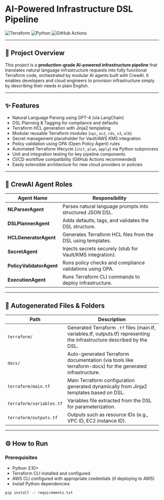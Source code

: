 # AI-Powered Infrastructure DSL Pipeline

![Terraform](https://img.shields.io/badge/Terraform-Infrastructure-blue)
![Python](https://img.shields.io/badge/Python-3.10+-yellow)
![GitHub Actions](https://img.shields.io/badge/GitHub%20Actions-CI/CD-green)

---

## 🚀 Project Overview

This project is a **production-grade AI-powered infrastructure pipeline** that translates natural language infrastructure requests into fully functional Terraform code, orchestrated by modular AI agents built with CrewAI. It enables developers and cloud engineers to provision infrastructure simply by describing their needs in plain English.

---

## ✨ Features

- Natural Language Parsing using GPT-4 (via LangChain)
- DSL Planning & Tagging for compliance and defaults
- Terraform HCL generation with Jinja2 templating
- Modular reusable Terraform modules (`vpc`, `ec2`, `rds`, `s3`, `alb`)
- Secret management placeholder for Vault/AWS KMS integration
- Policy validation using OPA (Open Policy Agent) rules
- Automated Terraform lifecycle (`init`, `plan`, `apply`) via Python subprocess
- Unit and integration testing for key pipeline components
- CI/CD workflow compatibility (GitHub Actions recommended)
- Easily extensible architecture for new cloud providers or policies

---

## 🤖 CrewAI Agent Roles

| Agent Name         | Responsibility                                    |
|--------------------|--------------------------------------------------|
| **NLParserAgent**  | Parses natural language prompts into structured JSON DSL. |
| **DSLPlannerAgent** | Adds defaults, tags, and validates the DSL structure. |
| **HCLGeneratorAgent** | Generates Terraform HCL files from the DSL using templates. |
| **SecretAgent**     | Injects secrets securely (stub for Vault/KMS integration). |
| **PolicyValidatorAgent** | Runs policy checks and compliance validations using OPA. |
| **ExecutionAgent**  | Runs Terraform CLI commands to deploy infrastructure. |

---

## 📂 Autogenerated Files & Folders

| Path                | Description                            |
|---------------------|--------------------------------------|
| `terraform/`        | Generated Terraform `.tf` files (main.tf, variables.tf, outputs.tf) representing the infrastructure described by the DSL. |
| `docs/`             | Auto-generated Terraform documentation (via tools like terraform-docs) for the generated infrastructure. |
| `terraform/main.tf` | Main Terraform configuration generated dynamically from Jinja2 templates based on DSL. |
| `terraform/variables.tf` | Variables file extracted from the DSL for parameterization. |
| `terraform/outputs.tf` | Outputs such as resource IDs (e.g., VPC ID, EC2 instance ID). |

---

## ⚙️ How to Run

### Prerequisites

- Python 3.10+
- Terraform CLI installed and configured
- AWS CLI configured with appropriate credentials (if deploying to AWS)
- Install Python dependencies:

```bash
pip install -r requirements.txt
